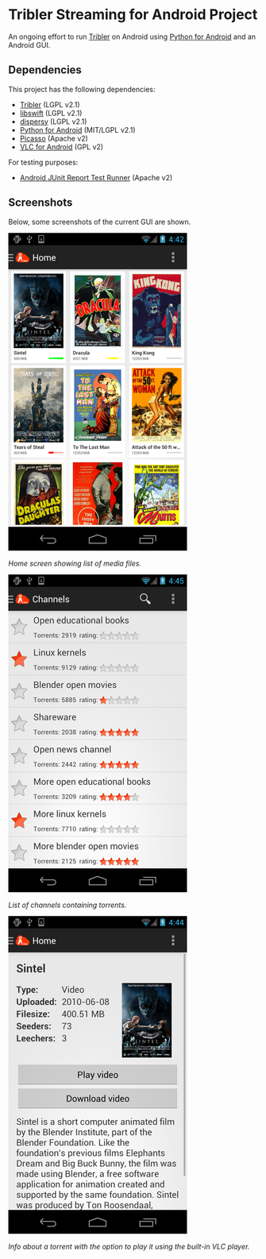 # Tribler Streaming for Android Project 

An ongoing effort to run [Tribler](https://github.com/tribler/tribler/) on Android using [Python for Android](https://github.com/kivy/python-for-android/) and an Android GUI.

## Dependencies

This project has the following dependencies:
* [Tribler](https://github.com/tribler/tribler/) (LGPL v2.1)
* [libswift](https://github.com/libswift/libswift) (LGPL v2.1)
* [dispersy](https://github.com/Tribler/dispersy) (LGPL v2.1)
* [Python for Android](https://github.com/kivy/python-for-android) (MIT/LGPL v2.1)
* [Picasso](https://github.com/square/picasso) (Apache v2)
* [VLC for Android](http://www.videolan.org/vlc/download-android.html) (GPL v2)

For testing purposes:
* [Android JUnit Report Test Runner](https://github.com/jsankey/android-junit-report) (Apache v2)

## Screenshots

Below, some screenshots of the current GUI are shown.

![home_screen_landscape](screenshots/home_screen_portrait_readme.png)

*Home screen showing list of media files.*

![channels_screen_landscape](screenshots/channels_screen_portrait_readme.png)

*List of channels containing torrents.*

![info_screen_portrait](screenshots/info_screen_portrait_readme.png)

*Info about a torrent with the option to play it using the built-in VLC player.*
